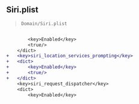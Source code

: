 ## Siri.plist

> `Domain/Siri.plist`

```diff

 		<key>Enabled</key>
 		<true/>
 	</dict>
+	<key>siri_location_services_prompting</key>
+	<dict>
+		<key>Enabled</key>
+		<true/>
+	</dict>
 	<key>siri_request_dispatcher</key>
 	<dict>
 		<key>Enabled</key>

```
